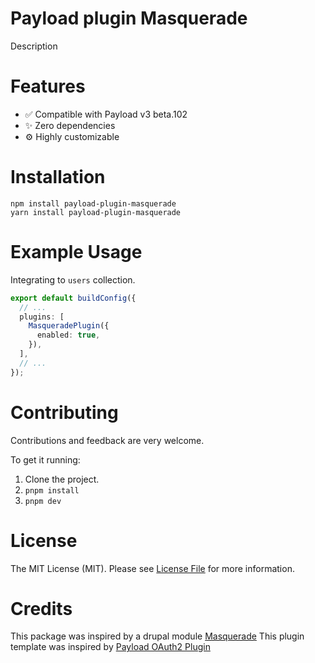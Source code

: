 # Payload plugin Masquerade

Description

# Features

- ✅ Compatible with Payload v3 beta.102
- ✨ Zero dependencies
- ⚙ Highly customizable

# Installation

```
npm install payload-plugin-masquerade
yarn install payload-plugin-masquerade
```

# Example Usage

Integrating to `users` collection.

```ts
export default buildConfig({
  // ...
  plugins: [
    MasqueradePlugin({
      enabled: true,
    }),
  ],
  // ...
});
```

# Contributing

Contributions and feedback are very welcome.

To get it running:

1. Clone the project.
2. `pnpm install`
3. `pnpm dev`

# License

The MIT License (MIT). Please see [License File](LICENSE) for more information.

# Credits
This package was inspired by a drupal module [Masquerade](https://www.drupal.org/project/masquerade)
This plugin template was inspired by [Payload OAuth2 Plugin](https://github.com/WilsonLe/payload-oauth2)
